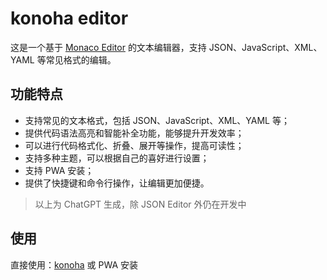 # konoha editor

这是一个基于 [Monaco Editor](https://microsoft.github.io/monaco-editor/) 的文本编辑器，支持 JSON、JavaScript、XML、YAML 等常见格式的编辑。

## 功能特点

- 支持常见的文本格式，包括 JSON、JavaScript、XML、YAML 等；
- 提供代码语法高亮和智能补全功能，能够提升开发效率；
- 可以进行代码格式化、折叠、展开等操作，提高可读性；
- 支持多种主题，可以根据自己的喜好进行设置；
- 支持 PWA 安装；
- 提供了快捷键和命令行操作，让编辑更加便捷。

> 以上为 ChatGPT 生成，除 JSON Editor 外仍在开发中

## 使用

直接使用：[konoha](https://konoha.kanocence.moe) 或 PWA 安装
